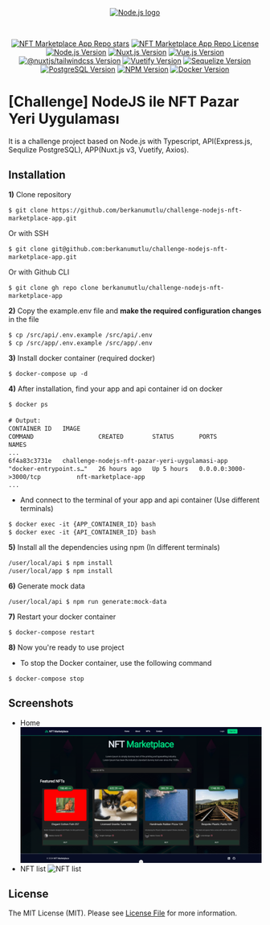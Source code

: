 <div align="center">
    <p align="center">
        <a href="https://nodejs.org/">
            <img src="https://avatars.githubusercontent.com/u/9950313?s=200&v=4" alt="Node.js logo" height="140">
        </a>
    </p>
</div>
<br>
<p align="center">
    <a href="https://github.com/berkanumutlu/challenge-nodejs-nft-marketplace-app/stargazers" rel="nofollow"><img src="https://img.shields.io/github/stars/berkanumutlu/challenge-nodejs-nft-marketplace-app?style=flat&logo=github" alt="NFT Marketplace App Repo stars"></a>
    <a href="https://github.com/berkanumutlu/challenge-nodejs-nft-marketplace-app/blob/master/LICENSE" target="_blank" rel="nofollow"><img src="https://img.shields.io/github/license/berkanumutlu/challenge-nodejs-nft-marketplace-app" alt="NFT Marketplace App Repo License"></a>
    <a href="https://nodejs.org" target="_blank" rel="nofollow"><img src="https://img.shields.io/badge/Node.js-v20.18.0-5FA04E?logo=nodedotjs&logoColor=white&labelColor=5FA04E" alt="Node.js Version"></a>
    <a href="https://nuxt.com" target="_blank" rel="nofollow"><img src="https://img.shields.io/badge/Nuxt.js-v3.14.159-00DC82?logo=nuxtdotjs&logoColor=white&labelColor=00DC82" alt="Nuxt.js Version"></a>
    <a href="https://vuejs.org" target="_blank" rel="nofollow"><img src="https://img.shields.io/badge/Vue.js-v3.5.13-4FC08D?logo=vuedotjs&logoColor=white&labelColor=4FC08D" alt="Vue.js Version"></a>
    <a href="https://tailwindcss.com" target="_blank" rel="nofollow"><img src="https://img.shields.io/badge/@nuxtjs/tailwindcss-v6.12.2-06B6D4?logo=tailwindcss&logoColor=white&labelColor=06B6D4" alt="@nuxtjs/tailwindcss Version"></a>
    <a href="https://vuetifyjs.com" target="_blank" rel="nofollow"><img src="https://img.shields.io/badge/Vuetify-v3.7.4-1867C0?logo=vuetify&logoColor=white&labelColor=1867C0" alt="Vuetify Version"></a>
    <a href="https://sequelize.org" target="_blank" rel="nofollow"><img src="https://img.shields.io/badge/Sequelize-v6.37.5-52B0E7?logo=sequelize&logoColor=white&labelColor=52B0E7" alt="Sequelize Version"></a>
    <a href="https://www.postgresql.org/docs/release/15.7" target="_blank" rel="nofollow"><img src="https://img.shields.io/badge/PostgreSQL-v15.7-4169E1?logo=postgresql&logoColor=white&labelColor=4169E1" alt="PostgreSQL Version"></a>
    <a href="https://www.npmjs.com" target="_blank" rel="nofollow"><img src="https://img.shields.io/badge/NPM-v10.8.2-CB3837?logo=npm&logoColor=F7F7F7&labelColor=CB3837" alt="NPM Version"></a>
    <a href="https://www.docker.com" target="_blank" rel="nofollow"><img src="https://img.shields.io/badge/Docker-v4.25.2-2496ED?logo=docker&logoColor=white&labelColor=2496ED" alt="Docker Version"></a>
</p>

# [Challenge] NodeJS ile NFT Pazar Yeri Uygulaması

It is a challenge project based on Node.js with Typescript, API(Express.js, Sequlize PostgreSQL), APP(Nuxt.js v3, Vuetify, Axios).

## Installation

**1)** Clone repository

```shell
$ git clone https://github.com/berkanumutlu/challenge-nodejs-nft-marketplace-app.git
```

Or with SSH

```shell
$ git clone git@github.com:berkanumutlu/challenge-nodejs-nft-marketplace-app.git
```

Or with Github CLI

```shell
$ git clone gh repo clone berkanumutlu/challenge-nodejs-nft-marketplace-app
```

**2)** Copy the example.env file and **make the required configuration changes** in the file

```shell
$ cp /src/api/.env.example /src/api/.env
$ cp /src/app/.env.example /src/app/.env
```

**3)** Install docker container (required docker)

```shell
$ docker-compose up -d
```

**4)** After installation, find your app and api container id on docker

```shell
$ docker ps

# Output:
CONTAINER ID   IMAGE                                            COMMAND                  CREATED        STATUS       PORTS                           NAMES
...
6f4a83c3731e   challenge-nodejs-nft-pazar-yeri-uygulamasi-app   "docker-entrypoint.s…"   26 hours ago   Up 5 hours   0.0.0.0:3000->3000/tcp          nft-marketplace-app    
...
```

- And connect to the terminal of your app and api container (Use different terminals)

```shell
$ docker exec -it {APP_CONTAINER_ID} bash
$ docker exec -it {API_CONTAINER_ID} bash
```

**5)** Install all the dependencies using npm (In different terminals)

```shell
/user/local/api $ npm install
/user/local/app $ npm install
```

**6)** Generate mock data

```shell
/user/local/api $ npm run generate:mock-data
```

**7)** Restart your docker container

```shell
$ docker-compose restart
```

**8)** Now you're ready to use project

- To stop the Docker container, use the following command

```shell
$ docker-compose stop
```

## Screenshots

- Home
  ![Home](screenshots/home.png)
- NFT list
  ![NFT list](screenshots/nft-list.png)

## License

The MIT License (MIT). Please see [License File](LICENSE) for more information.